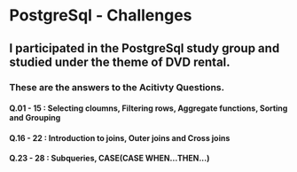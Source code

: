 # PostgreSql - Challenges

## I participated in the PostgreSql study group and studied under the theme of DVD rental.
### These are the answers to the Acitivty Questions.

#### Q.01 - 15 : Selecting cloumns, Filtering rows, Aggregate functions, Sorting and Grouping
#### Q.16 - 22 : Introduction to joins, Outer joins and Cross joins
#### Q.23 - 28 : Subqueries, CASE(CASE WHEN...THEN...) 